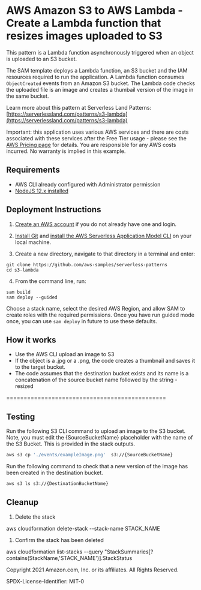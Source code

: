 # AWS Amazon S3 to AWS Lambda - Create a Lambda function that resizes images uploaded to S3

This pattern is a Lambda function asynchronously triggered when an object is uploaded to an S3 bucket. 

The SAM template deploys a Lambda function, an S3 bucket and the IAM resources required to run the application. A Lambda function consumes `ObjectCreated` events from an Amazon S3 bucket. The Lambda code checks the uploaded file is an image and creates a thumbail version of the image in the same bucket.

Learn more about this pattern at Serverless Land Patterns: [https://serverlessland.com/patterns/s3-lambda](https://serverlessland.com/patterns/s3-lambda)

Important: this application uses various AWS services and there are costs associated with these services after the Free Tier usage - please see the [AWS Pricing page](https://aws.amazon.com/pricing/) for details. You are responsible for any AWS costs incurred. No warranty is implied in this example.

## Requirements

* AWS CLI already configured with Administrator permission
* [NodeJS 12.x installed](https://nodejs.org/en/download/)

## Deployment Instructions

1. [Create an AWS account](https://portal.aws.amazon.com/gp/aws/developer/registration/index.html) if you do not already have one and login.

1. [Install Git](https://git-scm.com/book/en/v2/Getting-Started-Installing-Git) and [install the AWS Serverless Application Model CLI](https://docs.aws.amazon.com/serverless-application-model/latest/developerguide/serverless-sam-cli-install.html) on your local machine.

1. Create a new directory, navigate to that directory in a terminal and enter:
 ```
 git clone https://github.com/aws-samples/serverless-patterns
 cd s3-lambda
 ```

4. From the command line, run:
```
sam build
sam deploy --guided
```
Choose a stack name, select the desired AWS Region, and allow SAM to create roles with the required permissions. Once you have run guided mode once, you can use `sam deploy` in future to use these defaults.

## How it works

* Use the AWS CLI upload an image to S3
* If the object is a .jpg or a .png, the code creates a thumbnail and saves it to the target bucket. 
* The code assumes that the destination bucket exists and its name is a concatenation of the source bucket name followed by the string -resized

==============================================

## Testing

Run the following S3 CLI  command to upload an image to the S3 bucket. Note, you must edit the {SourceBucketName} placeholder with the name of the S3 Bucket. This is provided in the stack outputs.

```bash
aws s3 cp './events/exampleImage.png'  s3://{SourceBucketName}
```

Run the following command to check that a new version of the image has been created in the destination bucket.

```bash
aws s3 ls s3://{DestinationBucketName}
```

## Cleanup

1. Delete the stack

aws cloudformation delete-stack --stack-name STACK_NAME

1. Confirm the stack has been deleted

aws cloudformation list-stacks --query "StackSummaries[?contains(StackName,'STACK_NAME')].StackStatus


Copyright 2021 Amazon.com, Inc. or its affiliates. All Rights Reserved.

SPDX-License-Identifier: MIT-0

